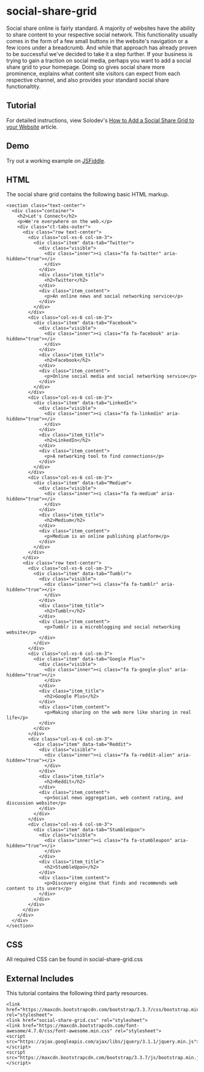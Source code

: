 # social-share-grid
Social share online is fairly standard. A majority of websites have the ability to share content to your respective social network. This functionality usually comes in the form of a few small buttons in the website's navigation or a few icons under a breadcrumb. And while that approach has already proven to be successful we've decided to take it a step further. If your business is trying to gain a traction on social media, perhaps you want to add a social share grid to your homepage. Doing so gives social share more prominence, explains what content site visitors can expect from each respective channel, and also provides your standard social share functionaltity.

## Tutorial

For detailed instructions, view Solodev's [How to Add a Social Share Grid to your Website](https://www.solodev.com/blog/web-design/how-to-add-a-social-share-grid-to-your-website.stml) article.

## Demo

Try out a working example on [JSFiddle](https://jsfiddle.net/solodev/v9dxsp21/).

## HTML

The social share grid contains the following basic HTML markup.

```
<section class="text-center">
  <div class="container">
    <h2>Let's Connect</h2>
    <p>We're everywhere on the web.</p>
    <div class="ct-tabs-outer">
      <div class="row text-center">
        <div class="col-xs-6 col-sm-3">
          <div class="item" data-tab="Twitter">
            <div class="visible">
              <div class="inner"><i class="fa fa-twitter" aria-hidden="true"></i>
              </div>
            </div>
            <div class="item_title">
              <h2>Twitter</h2>
            </div>
            <div class="item_content">
              <p>An online news and social networking service</p>
            </div>
          </div>
        </div>
        <div class="col-xs-6 col-sm-3">
          <div class="item" data-tab="Facebook">
            <div class="visible">
              <div class="inner"><i class="fa fa-facebook" aria-hidden="true"></i>
              </div>
            </div>
            <div class="item_title">
              <h2>Facebook</h2>
            </div>
            <div class="item_content">
              <p>Online social media and social networking service</p>
            </div>
          </div>
        </div>
        <div class="col-xs-6 col-sm-3">
          <div class="item" data-tab="LinkedIn">
            <div class="visible">
              <div class="inner"><i class="fa fa-linkedin" aria-hidden="true"></i>
              </div>
            </div>
            <div class="item_title">
              <h2>LinkedIn</h2>
            </div>
            <div class="item_content">
              <p>A networking tool to find connections</p>
            </div>
          </div>
        </div>
        <div class="col-xs-6 col-sm-3">
          <div class="item" data-tab="Medium">
            <div class="visible">
              <div class="inner"><i class="fa fa-medium" aria-hidden="true"></i>
              </div>
            </div>
            <div class="item_title">
              <h2>Medium</h2>
            </div>
            <div class="item_content">
              <p>Medium is an online publishing platform</p>
            </div>
          </div>
        </div>
      </div>
      <div class="row text-center">
        <div class="col-xs-6 col-sm-3">
          <div class="item" data-tab="Tumblr">
            <div class="visible">
              <div class="inner"><i class="fa fa-tumblr" aria-hidden="true"></i>
              </div>
            </div>
            <div class="item_title">
              <h2>Tumblr</h2>
            </div>
            <div class="item_content">
              <p>Tumblr is a microblogging and social networking website</p>
            </div>
          </div>
        </div>
        <div class="col-xs-6 col-sm-3">
          <div class="item" data-tab="Google Plus">
            <div class="visible">
              <div class="inner"><i class="fa fa-google-plus" aria-hidden="true"></i>
              </div>
            </div>
            <div class="item_title">
              <h2>Google Plus</h2>
            </div>
            <div class="item_content">
              <p>Making sharing on the web more like sharing in real life</p>
            </div>
          </div>
        </div>
        <div class="col-xs-6 col-sm-3">
          <div class="item" data-tab="Reddit">
            <div class="visible">
              <div class="inner"><i class="fa fa-reddit-alien" aria-hidden="true"></i>
              </div>
            </div>
            <div class="item_title">
              <h2>Reddit</h2>
            </div>
            <div class="item_content">
              <p>Social news aggregation, web content rating, and discussion website</p>
            </div>
          </div>
        </div>
        <div class="col-xs-6 col-sm-3">
          <div class="item" data-tab="StumbleUpon">
            <div class="visible">
              <div class="inner"><i class="fa fa-stumbleupon" aria-hidden="true"></i>
              </div>
            </div>
            <div class="item_title">
              <h2>StumbleUpon</h2>
            </div>
            <div class="item_content">
              <p>Discovery engine that finds and recommends web content to its users</p>
            </div>
          </div>
        </div>
      </div>
    </div>
  </div>
</section>
```
## CSS

All required CSS can be found in social-share-grid.css

## External Includes

This tutorial contains the following third party resources.

```
<link href="https://maxcdn.bootstrapcdn.com/bootstrap/3.3.7/css/bootstrap.min.css" rel="stylesheet">
<link href="social-share-grid.css" rel="stylesheet">
<link href="https://maxcdn.bootstrapcdn.com/font-awesome/4.7.0/css/font-awesome.min.css" rel="stylesheet">
<script src="https://ajax.googleapis.com/ajax/libs/jquery/3.1.1/jquery.min.js"></script>
<script src="https://maxcdn.bootstrapcdn.com/bootstrap/3.3.7/js/bootstrap.min.js"></script>
```
